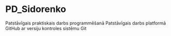 # PD_Sidorenko
Patstāvīgais praktiskais darbs programmēšanā
Patstāvīgais darbs platformā GitHub ar versiju kontroles sistēmu Git